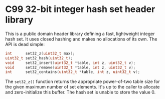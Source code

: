 # C99 32-bit integer hash set header library

This is a public domain header library defining a fast, lightweight
integer hash set. It uses closed hashing and makes no allocations of its
own. The API is dead simple:

~~~c
int      set32_z(uint32_t max);
uint32_t set32_hash(uint32_t);
void     set32_insert(uint32_t *table, int z, uint32_t v);
void     set32_remove(uint32_t *table, int z, uint32_t v);
int      set32_contains(uint32_t *table, int z, uint32_t v);
~~~

The `set32_z()` function returns the appropriate power-of-two table size
for the given maximum number of set elements. It's up to the caller to
allocate and zero-initialize this buffer. The hash set is unable to
store the value 0.
